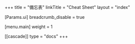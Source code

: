 +++
title = "備忘表"
linkTitle = "Cheat Sheet"
layout = "index"

[Params.ui]
breadcrumb_disable = true

[menu.main]
weight = 1

[[cascade]]
type = "docs"
+++


